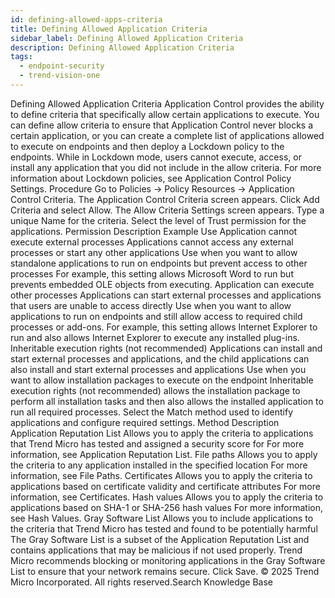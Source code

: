```yaml
---
id: defining-allowed-apps-criteria
title: Defining Allowed Application Criteria
sidebar_label: Defining Allowed Application Criteria
description: Defining Allowed Application Criteria
tags:
  - endpoint-security
  - trend-vision-one
---
```


 Defining Allowed Application Criteria Application Control provides the ability to define criteria that specifically allow certain applications to execute. You can define allow criteria to ensure that Application Control never blocks a certain application, or you can create a complete list of applications allowed to execute on endpoints and then deploy a Lockdown policy to the endpoints. While in Lockdown mode, users cannot execute, access, or install any application that you did not include in the allow criteria. For more information about Lockdown policies, see Application Control Policy Settings. Procedure Go to Policies → Policy Resources → Application Control Criteria. The Application Control Criteria screen appears. Click Add Criteria and select Allow. The Allow Criteria Settings screen appears. Type a unique Name for the criteria. Select the level of Trust permission for the applications. Permission Description Example Use Application cannot execute external processes Applications cannot access any external processes or start any other applications Use when you want to allow standalone applications to run on endpoints but prevent access to other processes For example, this setting allows Microsoft Word to run but prevents embedded OLE objects from executing. Application can execute other processes Applications can start external processes and applications that users are unable to access directly Use when you want to allow applications to run on endpoints and still allow access to required child processes or add-ons. For example, this setting allows Internet Explorer to run and also allows Internet Explorer to execute any installed plug-ins. Inheritable execution rights (not recommended) Applications can install and start external processes and applications, and the child applications can also install and start external processes and applications Use when you want to allow installation packages to execute on the endpoint Inheritable execution rights (not recommended) allows the installation package to perform all installation tasks and then also allows the installed application to run all required processes. Select the Match method used to identify applications and configure required settings. Method Description Application Reputation List Allows you to apply the criteria to applications that Trend Micro has tested and assigned a security score for For more information, see Application Reputation List. File paths Allows you to apply the criteria to any application installed in the specified location For more information, see File Paths. Certificates Allows you to apply the criteria to applications based on certificate validity and certificate attributes For more information, see Certificates. Hash values Allows you to apply the criteria to applications based on SHA-1 or SHA-256 hash values For more information, see Hash Values. Gray Software List Allows you to include applications to the criteria that Trend Micro has tested and found to be potentially harmful The Gray Software List is a subset of the Application Reputation List and contains applications that may be malicious if not used properly. Trend Micro recommends blocking or monitoring applications in the Gray Software List to ensure that your network remains secure. Click Save. © 2025 Trend Micro Incorporated. All rights reserved.Search Knowledge Base
